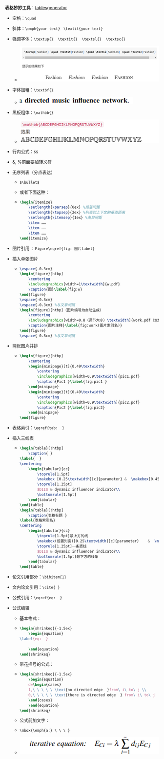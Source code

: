 **表格妙妙工具**：[tablesgenerator](https://www.tablesgenerator.com/#)

- 空格：`\quad`

- 斜体：`\emph{your text} `  `\textit{your text}`

- 强调字体：`\textup{}  \textit{}  \textsl{}  \textsc{}`
  - ![image-20240116212903734](attachments/image-20240116212903734.png)
  
- 字体加粗：`\textbf{}`
  - ![image-20240116212955501](attachments/image-20240116212955501.png)
  
- 黑板粗体：`\mathbb{}`
  - ![image-20240116213049481](attachments/image-20240116213049481.png)
  
- 行内公式：`$$`

- &, %前面要加转义符

- 无序列表（分点表达）
  - `$\bullet$`
  
  - 或者下面这种：
  
  - ```latex
    \begin{itemize}
    	\setlength{\parsep}{0ex} %段落间距
    	\setlength{\topsep}{2ex} %列表到上下文的垂直距离
    	\setlength{\itemsep}{1ex} %条目间距
    	\item ……
    	\item ……
    	\item ……
    \end{itemize}
    ```



- 图片引用 ：`Figure\eqref{fig: 图片label}`

- 插入单张图片

  - ```latex
    \vspace{-0.3cm}	 
    \begin{figure}[htbp]
    	\centering
    	\includegraphics[width=1\textwidth]{w.pdf}
    	\caption{图}\label{fig:w}
    \end{figure}
    \vspace{-0.8cm}
    \vspace{-0.3cm}	%与文章间隔 
    \begin{figure}[htbp]（图片编号为自动生成）
    	\centering
    	\includegraphics[width=0.8（调节大小）\textwidth]{work.pdf（文件名）}
    	\caption{图片注释}\label{fig:work(图片索引名)}
    \end{figure}
    \vspace{-0.8cm}	%与文章间隔
    ```


- 两张图片并排

  - ```latex
    \begin{figure}[htbp]
    	\centering
    	\begin{minipage}[t]{0.49\textwidth}
    		\centering
    		\includegraphics[width=0.9\textwidth]{pic1.pdf}
    		\caption{Pic1 }\label{fig:pic1 }
    	\end{minipage}
    	\begin{minipage}[t]{0.49\textwidth}
    		\centering
    		\includegraphics[width=0.9\textwidth]{pic2.pdf}
    		\caption{Pic2 }\label{fig:pic2}
    	\end{minipage}
    \end{figure}
    ```

- 表格索引：`\eqref{tab:  }`

- 插入三线表

  - ```latex
    \begin{table}[!htbp]
    	\caption{ }
    \label{  } 
    \centering
    	\begin{tabular}{cc}
    		\toprule[1.5pt] 
    		\makebox [0.25\textwidth][c]{parameter}	&  \makebox[0.45\textwidth][c]{description}\\
    		\toprule[1.25pt] 
    		$DII$ & dynamic influencer indicator\\
    		\bottomrule[1.5pt] 
    	\end{tabular}
    \end{table}
    \begin{table}[!htbp]
    	\caption{表格标题 }
    \label{表格索引名} 
    \centering
    	\begin{tabular}{cc}
    		\toprule[1.5pt]最上方的线
    		\makebox(设置列宽)[0.25\textwidth][c]{parameter}	&  \makebox[0.45\textwidth][c]{description}\\换行符
    		\toprule[1.25pt]一条直线
    		$DII$ & dynamic influencer indicator\\
    		\bottomrule[1.5pt]最下方的线条
    	\end{tabular}
    \end{table}
    ```

- 论文引用部分：`\bibitem{1}`

- 文内论文引用：`\cite{ }`

- 公式引用：`\eqref{eq:  }`

- 公式编辑

  - 基本格式：

  - ```latex
    \begin{shrinkeq}{-1.5ex}
    	\begin{equation}
    \label{eq:  }
    	
    	\end{equation}
    \end{shrinkeq}
    
    ```

  - 带花括号的公式：

  - ```latex
    \begin{shrinkeq}{-1.5ex}
    	\begin{equation}
    	d=\begin{cases}
    	1,\ \ \ \ \ \text{no directed edge  }from\ i\ to\ j	\\
    	0,\ \ \ \ \ \text{there is directed edge  } from\ i\ to\ j
    	\end{cases}
    	\end{equation}
    \end{shrinkeq}
    ```

  - 公式前加文字：

  - `\mbox{\emph{a:} \ \ \ }`

  - ![image-20240116214118481](attachments/image-20240116214118481.png)

